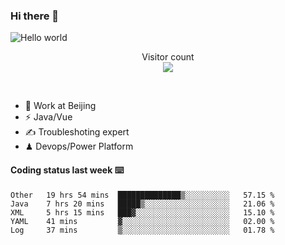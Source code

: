 ### Hi there 👋

<img src="https://raw.githubusercontent.com/sagar-viradiya/sagar-viradiya/master/resources/banner.png" alt="Hello world">
<p align="center"> 
  Visitor count<br/>
  <img src="https://profile-counter.glitch.me/youszoe/count.svg" />
</p>
<br/>

- 🍻 Work at Beijing 
- ⚡  Java/Vue
- ✍️  Troubleshoting expert
- ♟  Devops/Power Platform 

#### Coding status last week ⌨️

<!--START_SECTION:waka-->
```text
Other   19 hrs 54 mins  ██████████████▒░░░░░░░░░░   57.15 % 
Java    7 hrs 20 mins   █████▒░░░░░░░░░░░░░░░░░░░   21.06 % 
XML     5 hrs 15 mins   ███▓░░░░░░░░░░░░░░░░░░░░░   15.10 % 
YAML    41 mins         ▓░░░░░░░░░░░░░░░░░░░░░░░░   02.00 % 
Log     37 mins         ▒░░░░░░░░░░░░░░░░░░░░░░░░   01.78 % 
```
<!--END_SECTION:waka-->

<br/>
<center><img src="http://ghchart.rshah.org/409ba5/yousazoe" alt="" /></center>


